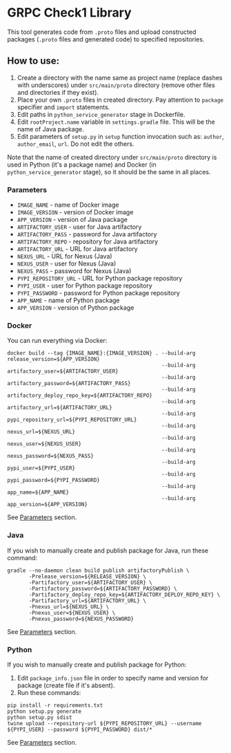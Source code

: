 # GRPC Check1 Library

This tool generates code from `.proto` files and upload constructed packages (`.proto` files and generated code) to specified repositories.

## How to use:
1. Create a directory with the name same as project name (replace dashes with underscores) under `src/main/proto` directory (remove other files and directories if they exist).
2. Place your own `.proto` files in created directory. Pay attention to `package` specifier and `import` statements.
3. Edit paths in `python_service_generator` stage in Dockerfile.
4. Edit `rootProject.name` variable in `settings.gradle` file. This will be the name of Java package.
5. Edit parameters of `setup.py` in `setup` function invocation such as: `author`, `author_email`, `url`. Do not edit the others.

Note that the name of created directory under `src/main/proto` directory is used in Python (it's a package name) and Docker (in `python_service_generator` stage), so it should be the same in all places.

### Parameters
- `IMAGE_NAME` - name of Docker image
- `IMAGE_VERSION` - version of Docker image
- `APP_VERSION` - version of Java package
- `ARTIFACTORY_USER` - user for Java artifactory
- `ARTIFACTORY_PASS` - password for Java artifactory
- `ARTIFACTORY_REPO` - repository for Java artifactory
- `ARTIFACTORY_URL` - URL for Java artifactory
- `NEXUS_URL` - URL for Nexus (Java)
- `NEXUS_USER` - user for Nexus (Java)
- `NEXUS_PASS` - password for Nexus (Java)
- `PYPI_REPOSITORY_URL` - URL for Python package repository
- `PYPI_USER` - user for Python package repository
- `PYPI_PASSWORD` - password for Python package repository
- `APP_NAME` - name of Python package
- `APP_VERSION` - version of Python package

### Docker
You can run everything via Docker:
```
docker build --tag {IMAGE_NAME}:{IMAGE_VERSION} . --build-arg release_version=${APP_VERSION}
                                                  --build-arg artifactory_user=${ARTIFACTORY_USER}
                                                  --build-arg artifactory_password=${ARTIFACTORY_PASS}
                                                  --build-arg artifactory_deploy_repo_key=${ARTIFACTORY_REPO}
                                                  --build-arg artifactory_url=${ARTIFACTORY_URL}
                                                  --build-arg pypi_repository_url=${PYPI_REPOSITORY_URL}
                                                  --build-arg nexus_url=${NEXUS_URL}
                                                  --build-arg nexus_user=${NEXUS_USER}
                                                  --build-arg nexus_password=${NEXUS_PASS}
                                                  --build-arg pypi_user=${PYPI_USER}
                                                  --build-arg pypi_password=${PYPI_PASSWORD}
                                                  --build-arg app_name=${APP_NAME}
                                                  --build-arg app_version=${APP_VERSION}
```
See [Parameters](#parameters) section.

### Java
If you wish to manually create and publish package for Java, run these command:
``` 
gradle --no-daemon clean build publish artifactoryPublish \
       -Prelease_version=${RELEASE_VERSION} \
       -Partifactory_user=${ARTIFACTORY_USER} \
       -Partifactory_password=${ARTIFACTORY_PASSWORD} \
       -Partifactory_deploy_repo_key=${ARTIFACTORY_DEPLOY_REPO_KEY} \
       -Partifactory_url=${ARTIFACTORY_URL} \
       -Pnexus_url=${NEXUS_URL} \
       -Pnexus_user=${NEXUS_USER} \
       -Pnexus_password=${NEXUS_PASSWORD}
```
See [Parameters](#parameters) section.

### Python
If you wish to manually create and publish package for Python:
1. Edit `package_info.json` file in order to specify name and version for package (create file if it's absent).
2. Run these commands:
```
pip install -r requirements.txt
python setup.py generate
python setup.py sdist
twine upload --repository-url ${PYPI_REPOSITORY_URL} --username ${PYPI_USER} --password ${PYPI_PASSWORD} dist/*
```
See [Parameters](#parameters) section.
